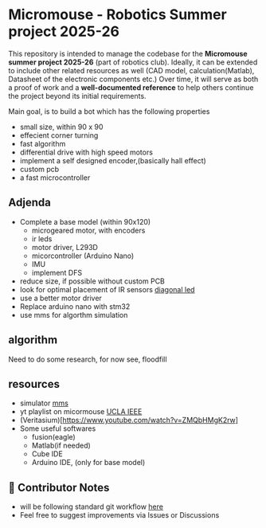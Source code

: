 # Micromouse - Robotics Summer project 2025-26
This repository is intended to manage the codebase for the **Micromouse summer project 2025-26** (part of robotics club). Ideally, it can be extended to include other related resources as well (CAD model, calculation(Matlab), Datasheet of the electronic components etc.) Over time, it will serve as both a proof of work and a **well-documented reference** to help others continue the project beyond its initial requirements.

Main goal, is to build a bot which has the following properties
- small size, within 90 x 90
- effecient corner turning
- fast algorithm
- differential drive with high speed motors
- implement a self designed encoder,(basically hall effect)
- custom pcb
- a fast microcontroller
  

## Adjenda
- Complete a base model (within 90x120)
  - microgeared motor, with encoders
  - ir leds
  - motor driver, L293D
  - micorcontroller (Arduino Nano)
  - IMU
  - implement DFS
- reduce size, if possible without custom PCB
- look for optimal placement of IR sensors [diagonal led](https://www.youtube.com/watch?v=VAvPl1eCIEA&list=PLAWsHzw_h0iiPIaGyXAr44G0XfHfyjOe7&index=7)
- use a better motor driver
- Replace arduino nano with stm32
- use mms for algorthm simulation

## algorithm
Need to do some research, 
for now see, floodfill

## resources
- simulator [mms](https://github.com/mackorone/mms)
- yt playlist on micormouse [UCLA IEEE](https://youtube.com/playlist?list=PLAWsHzw_h0iiPIaGyXAr44G0XfHfyjOe7&si=PbVkcmYhvSuIREAw)
- (Veritasium)[https://www.youtube.com/watch?v=ZMQbHMgK2rw]
- Some useful softwares
  - fusion(eagle)
  - Matlab(if needed)
  - Cube IDE
  - Arduino IDE, (only for base model)

## 🤝 Contributor Notes
- will be following standard git workflow [here](https://www.geeksforgeeks.org/git-workflows-with-open-source-collaboration/)
- Feel free to suggest improvements via Issues or Discussions
